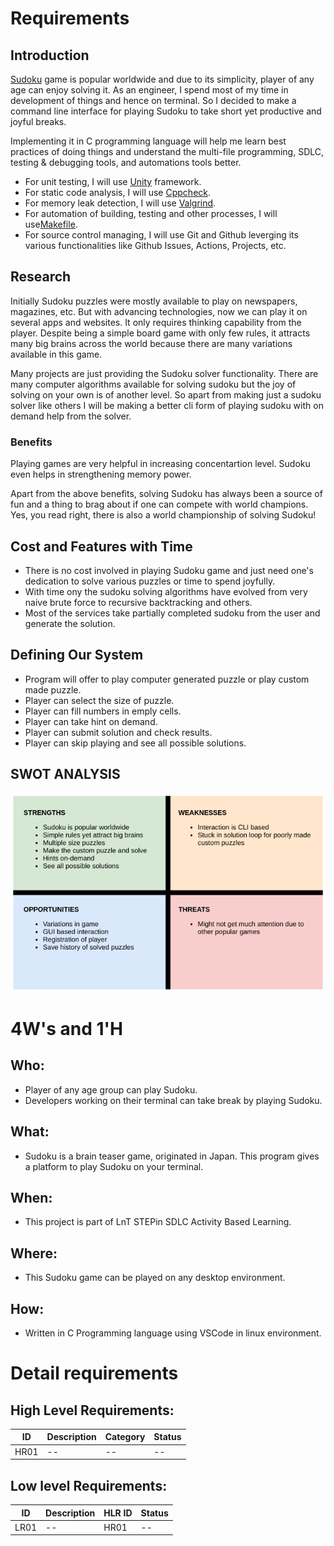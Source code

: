 # Requirements

## Introduction
 [Sudoku](https://en.wikipedia.org/wiki/Sudoku) game is popular worldwide and due to its simplicity, player of any age can enjoy solving it. As an engineer, I spend most of my time in development of things and hence on terminal. So I decided to make a command line interface for playing Sudoku to take short yet productive and joyful breaks.

 Implementing it in C programming language will help me learn best practices of doing things and understand the multi-file programming, SDLC, testing & debugging tools, and automations tools better.

 * For unit testing, I will use [Unity](http://www.throwtheswitch.org/unity) framework.
 * For static code analysis, I will use [Cppcheck](https://github.com/danmar/cppcheck).
 * For memory leak detection, I will use [Valgrind](https://valgrind.org/).
 * For automation of building, testing and other processes, I will use[Makefile](https://www.gnu.org/software/make/manual/make.html).
 * For source control managing, I will use Git and Github leverging its various functionalities like Github Issues, Actions, Projects, etc.

## Research
Initially Sudoku puzzles were mostly available to play on newspapers, magazines, etc. But with advancing technologies, now we can play it on several apps and websites. It only requires thinking capability from the player. Despite being a simple board game with only few rules, it attracts many big brains across the world because there are many variations available in this game.

Many projects are just providing the Sudoku solver functionality. There are many computer algorithms available for solving sudoku but the joy of solving on your own is of another level. So apart from making just a sudoku solver like others I will be making a better cli form of playing sudoku with on demand help from the solver.

### Benefits
Playing games are very helpful in increasing concentartion level. Sudoku even helps in strengthening memory power.

Apart from the above benefits, solving Sudoku has always been a source of fun and a thing to brag about if one can compete with world champions. Yes, you read right, there is also a world championship of solving Sudoku!

## Cost and Features with Time
* There is no cost involved in playing Sudoku game and just need one's  dedication to solve various puzzles or time to spend joyfully.
* With time ony the sudoku solving algorithms have evolved from very naive brute force to recursive backtracking and others.
* Most of the services take partially completed sudoku from the user and generate the solution.

## Defining Our System
* Program will offer to play computer generated puzzle or play custom made puzzle.
* Player can select the size of puzzle.
* Player can fill numbers in emply cells.
* Player can take hint on demand.
* Player can submit solution and check results.
* Player can skip playing and see all possible solutions.


## SWOT ANALYSIS
![swot analysis](../6_ImagesAndVideos/swot_analysis.png)

# 4W's and 1'H

## Who:
* Player of any age group can play Sudoku.
* Developers working on their terminal can take break by playing Sudoku.

## What:
* Sudoku is a brain teaser game, originated in Japan. This program gives a platform to play Sudoku on your terminal.

## When:
* This project is part of LnT STEPin SDLC Activity Based Learning.

## Where:
* This Sudoku game can be played on any desktop environment.

## How:
* Written in C Programming language using VSCode in linux environment.

# Detail requirements

## High Level Requirements: 
| ID   | Description | Category | Status |
|------|-------------|----------|--------|
| HR01 | --          | --       | --     |

##  Low level Requirements:
| ID   | Description | HLR ID | Status |
|------|-------------|--------|--------|
| LR01 | --          | HR01   | --     |